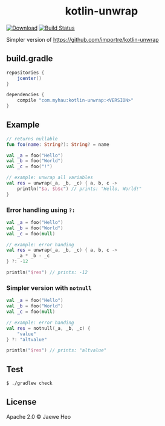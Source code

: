 <h1 align="center">kotlin-unwrap</h1>

[![Download][bintray-badge]][bintray-version]
[![Build Status][travis-badge]][travis-url]

Simpler version of https://github.com/importre/kotlin-unwrap


## build.gradle

```gradle
repositories {
    jcenter()
}

dependencies {
    compile "com.myhau:kotlin-unwrap:<VERSION>"
}
```


## Example

```kotlin
// returns nullable
fun foo(name: String?): String? = name

val _a = foo("Hello")
val _b = foo("World")
val _c = foo("!")

// example: unwrap all variables
val res = unwrap(_a, _b, _c) { a, b, c ->
    println("$a, $b$c") // prints: "Hello, World!"
}
```

### Error handling using `?:`

```kotlin
val _a = foo("Hello")
val _b = foo("World")
val _c = foo(null)

// example: error handing
val res = unwrap(_a, _b, _c) { a, b, c ->
    _a * _b - _c
} ?: -12

println("$res") // prints: -12 
```


### Simpler version with `notnull`

```kotlin
val _a = foo("Hello")
val _b = foo("World")
val _c = foo(null)

// example: error handing
val res = notnull(_a, _b, _c) {
    "value"
} ?: "altvalue"

println("$res") // prints: "altvalue"
```

## Test

```sh
$ ./gradlew check
```


## License

Apache 2.0 © Jaewe Heo




[bintray-badge]: https://api.bintray.com/packages/myhau/maven/kotlin-unwrap/images/download.svg
[bintray-version]: https://bintray.com/myhau/maven/kotlin-unwrap/_latestVersion
[travis-badge]: https://travis-ci.org/myhau/kotlin-unwrap.svg?branch=master
[travis-url]: https://travis-ci.org/myhau/kotlin-unwrap
